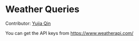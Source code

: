 # Weather Queries

Contributor: [Yujia Qin](https://github.com/thuqinyj16)

You can get the API keys from https://www.weatherapi.com/